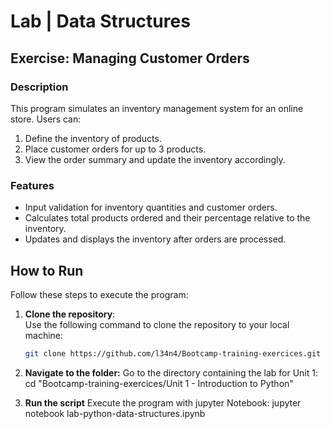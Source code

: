# Lab | Data Structures
## Exercise: Managing Customer Orders

### Description
This program simulates an inventory management system for an online store. Users can:
1. Define the inventory of products.
2. Place customer orders for up to 3 products.
3. View the order summary and update the inventory accordingly.

### Features
- Input validation for inventory quantities and customer orders.
- Calculates total products ordered and their percentage relative to the inventory.
- Updates and displays the inventory after orders are processed.

## How to Run

Follow these steps to execute the program:

1. **Clone the repository**:  
   Use the following command to clone the repository to your local machine:
   ```bash
   git clone https://github.com/l34n4/Bootcamp-training-exercices.git
2. **Navigate to the folder:** 
Go to the directory containing the lab for Unit 1:
cd "Bootcamp-training-exercices/Unit 1 - Introduction to Python"

3. **Run the script** 
Execute the program with jupyter Notebook:
jupyter notebook lab-python-data-structures.ipynb


